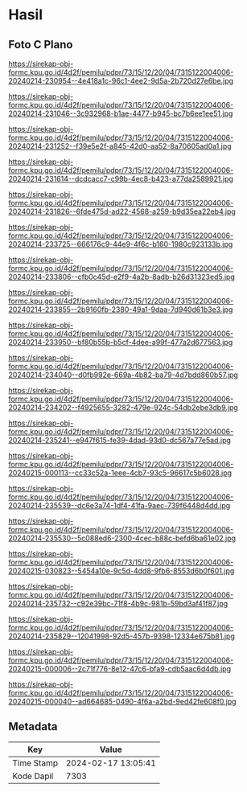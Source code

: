 # Hasil

## Foto C Plano

https://sirekap-obj-formc.kpu.go.id/4d2f/pemilu/pdpr/73/15/12/20/04/7315122004006-20240214-230954--4e418a1c-96c1-4ee2-9d5a-2b720d27e6be.jpg

https://sirekap-obj-formc.kpu.go.id/4d2f/pemilu/pdpr/73/15/12/20/04/7315122004006-20240214-231046--3c932968-b1ae-4477-b945-bc7b6ee1ee51.jpg

https://sirekap-obj-formc.kpu.go.id/4d2f/pemilu/pdpr/73/15/12/20/04/7315122004006-20240214-231252--f39e5e2f-a845-42d0-aa52-8a70605ad0a1.jpg

https://sirekap-obj-formc.kpu.go.id/4d2f/pemilu/pdpr/73/15/12/20/04/7315122004006-20240214-231614--dcdcacc7-c99b-4ec8-b423-a77da2589921.jpg

https://sirekap-obj-formc.kpu.go.id/4d2f/pemilu/pdpr/73/15/12/20/04/7315122004006-20240214-231826--6fde475d-ad22-4568-a259-b9d35ea22eb4.jpg

https://sirekap-obj-formc.kpu.go.id/4d2f/pemilu/pdpr/73/15/12/20/04/7315122004006-20240214-233725--666176c9-44e9-4f6c-b160-1980c923133b.jpg

https://sirekap-obj-formc.kpu.go.id/4d2f/pemilu/pdpr/73/15/12/20/04/7315122004006-20240214-233806--cfb0c45d-e2f9-4a2b-8adb-b26d31323ed5.jpg

https://sirekap-obj-formc.kpu.go.id/4d2f/pemilu/pdpr/73/15/12/20/04/7315122004006-20240214-233855--2b9160fb-2380-49a1-9daa-7d940d61b3e3.jpg

https://sirekap-obj-formc.kpu.go.id/4d2f/pemilu/pdpr/73/15/12/20/04/7315122004006-20240214-233950--bf80b55b-b5cf-4dee-a99f-477a2d677563.jpg

https://sirekap-obj-formc.kpu.go.id/4d2f/pemilu/pdpr/73/15/12/20/04/7315122004006-20240214-234040--d0fb992e-669a-4b82-ba79-4d7bdd860b57.jpg

https://sirekap-obj-formc.kpu.go.id/4d2f/pemilu/pdpr/73/15/12/20/04/7315122004006-20240214-234202--f4925655-3282-479e-924c-54db2ebe3db9.jpg

https://sirekap-obj-formc.kpu.go.id/4d2f/pemilu/pdpr/73/15/12/20/04/7315122004006-20240214-235241--e947f615-fe39-4dad-93d0-dc567a77e5ad.jpg

https://sirekap-obj-formc.kpu.go.id/4d2f/pemilu/pdpr/73/15/12/20/04/7315122004006-20240215-000113--cc33c52a-1eee-4cb7-93c5-96617c5b6028.jpg

https://sirekap-obj-formc.kpu.go.id/4d2f/pemilu/pdpr/73/15/12/20/04/7315122004006-20240214-235539--dc6e3a74-1df4-41fa-9aec-739f6448d4dd.jpg

https://sirekap-obj-formc.kpu.go.id/4d2f/pemilu/pdpr/73/15/12/20/04/7315122004006-20240214-235530--5c088ed6-2300-4cec-b88c-befd6ba61e02.jpg

https://sirekap-obj-formc.kpu.go.id/4d2f/pemilu/pdpr/73/15/12/20/04/7315122004006-20240215-030823--5454a10e-9c5d-4dd8-9fb6-8553d6b0f601.jpg

https://sirekap-obj-formc.kpu.go.id/4d2f/pemilu/pdpr/73/15/12/20/04/7315122004006-20240214-235732--c92e39bc-71f8-4b9c-981b-59bd3af41f87.jpg

https://sirekap-obj-formc.kpu.go.id/4d2f/pemilu/pdpr/73/15/12/20/04/7315122004006-20240214-235829--12041998-92d5-457b-9398-12334e675b81.jpg

https://sirekap-obj-formc.kpu.go.id/4d2f/pemilu/pdpr/73/15/12/20/04/7315122004006-20240215-000006--2c71f776-8e12-47c6-bfa9-cdb5aac6d4db.jpg

https://sirekap-obj-formc.kpu.go.id/4d2f/pemilu/pdpr/73/15/12/20/04/7315122004006-20240215-000040--ad664685-0490-4f6a-a2bd-9ed42fe608f0.jpg


## Metadata

| Key        | Value               |
| ---------- | ------------------- |
| Time Stamp | 2024-02-17 13:05:41 |
| Kode Dapil | 7303                |




